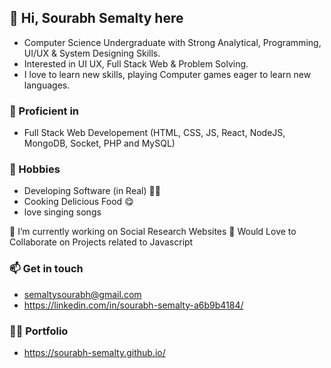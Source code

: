 ## 👋 Hi, Sourabh Semalty here
- Computer Science Undergraduate with Strong Analytical, Programming, UI/UX & System Designing Skills. 
- Interested in UI UX, Full Stack Web & Problem Solving.
- I love to learn new skills, playing Computer games eager to learn new languages.

### 💪 Proficient in
- Full Stack Web Developement (HTML, CSS, JS, React, NodeJS, MongoDB, Socket, PHP and MySQL)

### 🌱 Hobbies
- Developing Software (in Real) 👨‍💻
- Cooking Delicious Food 😋
- love singing songs

🌱 I’m currently working on Social Research Websites
🤝 Would Love to Collaborate on Projects related to Javascript

### 📫 Get in touch 
- semaltysourabh@gmail.com
- https://linkedin.com/in/sourabh-semalty-a6b9b4184/

### 🐱‍🏍 Portfolio
- https://sourabh-semalty.github.io/
